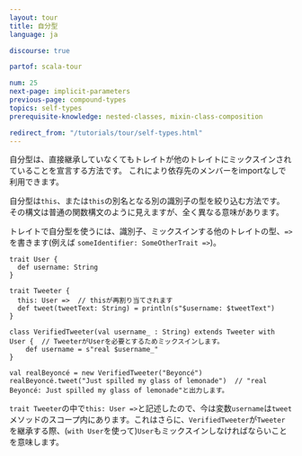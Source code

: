 ```yaml
---
layout: tour
title: 自分型
language: ja

discourse: true

partof: scala-tour

num: 25
next-page: implicit-parameters
previous-page: compound-types
topics: self-types
prerequisite-knowledge: nested-classes, mixin-class-composition

redirect_from: "/tutorials/tour/self-types.html"
---
```

自分型は、直接継承していなくてもトレイトが他のトレイトにミックスインされていることを宣言する方法です。
これにより依存先のメンバーをimportなしで利用できます。

自分型は`this`、または`this`の別名となる別の識別子の型を絞り込む方法です。
その構文は普通の関数構文のように見えますが、全く異なる意味があります。

トレイトで自分型を使うには、識別子、ミックスインする他のトレイトの型、`=>`を書きます(例えば `someIdentifier: SomeOtherTrait =>`)。
```tut
trait User {
  def username: String
}

trait Tweeter {
  this: User =>  // thisが再割り当てされます
  def tweet(tweetText: String) = println(s"$username: $tweetText")
}

class VerifiedTweeter(val username_ : String) extends Tweeter with User {  // TweeterがUserを必要とするためミックスインします。
	def username = s"real $username_"
}

val realBeyoncé = new VerifiedTweeter("Beyoncé")
realBeyoncé.tweet("Just spilled my glass of lemonade")  // "real Beyoncé: Just spilled my glass of lemonade"と出力します。
```
`trait Tweeter`の中で`this: User =>`と記述したので、今は変数`username`は`tweet`メソッドのスコープ内にあります。これはさらに、`VerifiedTweeter`が`Tweeter`を継承する際、(`with User`を使って)`User`もミックスインしなければならいことを意味します。

